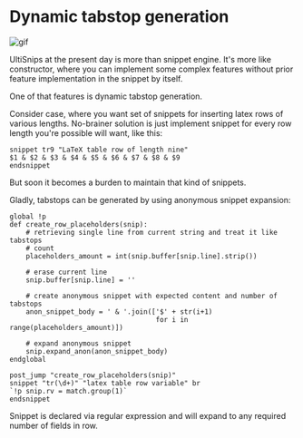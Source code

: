 # Dynamic tabstop generation

![gif](https://raw.githubusercontent.com/SirVer/ultisnips/master/doc/examples/tabstop-generation/demo.gif)

UltiSnips at the present day is more than snippet engine. It's more like
constructor, where you can implement some complex features without prior
feature implementation in the snippet by itself.

One of that features is dynamic tabstop generation.

Consider case, where you want set of snippets for inserting latex rows of
various lengths. No-brainer solution is just implement snippet for every
row length you're possible will want, like this:

```
snippet tr9 "LaTeX table row of length nine"
$1 & $2 & $3 & $4 & $5 & $6 & $7 & $8 & $9
endsnippet
```

But soon it becomes a burden to maintain that kind of snippets.

Gladly, tabstops can be generated by using anonymous snippet expansion:

```
global !p
def create_row_placeholders(snip):
    # retrieving single line from current string and treat it like tabstops
    # count
    placeholders_amount = int(snip.buffer[snip.line].strip())

    # erase current line
    snip.buffer[snip.line] = ''

    # create anonymous snippet with expected content and number of tabstops
    anon_snippet_body = ' & '.join(['$' + str(i+1)
                                    for i in range(placeholders_amount)])

    # expand anonymous snippet
    snip.expand_anon(anon_snippet_body)
endglobal

post_jump "create_row_placeholders(snip)"
snippet "tr(\d+)" "latex table row variable" br
`!p snip.rv = match.group(1)`
endsnippet
```

Snippet is declared via regular expression and will expand to any required
number of fields in row.
